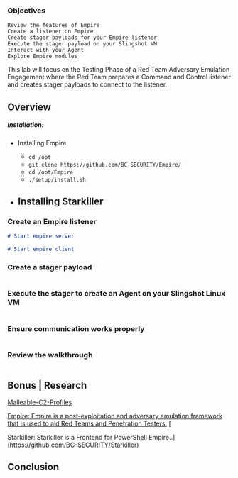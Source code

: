 
### Objectives

    Review the features of Empire
    Create a listener on Empire
    Create stager payloads for your Empire listener
    Execute the stager payload on your Slingshot VM
    Interact with your Agent
    Explore Empire modules

This lab will focus on the Testing Phase of a Red Team Adversary Emulation Engagement where the Red Team prepares a Command and Control listener and creates stager payloads to connect to the listener.
## Overview 

##### Installation:
- Installing Empire
	- `cd /opt`
	- `git clone https://github.com/BC-SECURITY/Empire/`
	- `cd /opt/Empire`
	- `./setup/install.sh`

- Installing Starkiller
	- 

### Create an Empire listener


```markdown
# Start empire server

# Start empire client

```

### Create a stager payload


```markdown

```

### Execute the stager to create an Agent on your Slingshot Linux VM


```markdown

```

### Ensure communication works properly


```markdown

```

### Review the walkthrough

```markdown

```


## Bonus | Research


[Malleable-C2-Profiles](https://github.com/BC-SECURITY/Malleable-C2-Profiles)


[Empire: Empire is a post-exploitation and adversary emulation framework that is used to aid Red Teams and Penetration Testers.](https://github.com/BC-SECURITY/Empire)
[

Starkiller: Starkiller is a Frontend for PowerShell Empire..](https://github.com/BC-SECURITY/Starkiller)


## Conclusion